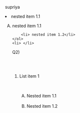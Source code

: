 supriya
<!DOCTYPE html>
<html lang="en">
<head>
    <meta charset="UTF-8">
    <meta name="viewport" content="width=device-width, initial-scale=1.0">
    <title>Document</title>
</head>
<body>
    <o/>
    <li> nested item 1.1</li>
    <ol type="A">
        <li> nested item 1.1</li>
        
        <li> nested item 1.2</li>
    </ol>
    <li> </li>
</body>
</html>


Q2) <!DOCTYPE html>
<html lang="en">
<head>
</head>
<body>
    <ol>
        <li>List item 1</li>
        <ol type="A">
            <li>Nested item 1.1</li>
            <li>Nested item 1.2</li>

